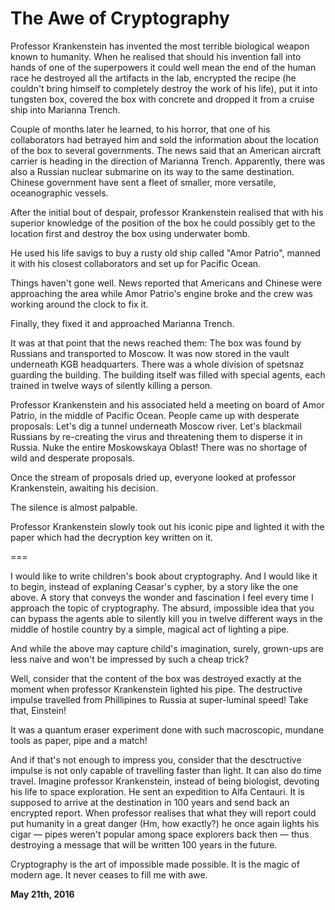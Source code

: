 # The Awe of Cryptography



Professor Krankenstein has invented the most terrible biological weapon known to humanity. When he realised that should his invention fall into hands of one of the superpowers it could well mean the end of the human race he destroyed all the artifacts in the lab, encrypted the recipe (he couldn't bring himself to completely destroy the work of his life), put it into tungsten box, covered the box with concrete and dropped it from a cruise ship into Marianna Trench.

Couple of months later he learned, to his horror, that one of his collaborators had betrayed him and sold the information about the location of the box to several governments. The news said that an American aircraft carrier is heading in the direction of Marianna Trench. Apparently, there was also a Russian nuclear submarine on its way to the same destination. Chinese government have sent a fleet of smaller, more versatile, oceanographic vessels.

After the initial bout of despair, professor Krankenstein realised that with his superior knowledge of the position of the box he could possibly get to the location first and destroy the box using underwater bomb.

He used his life savigs to buy a rusty old ship called "Amor Patrio", manned it with his closest collaborators and set up for Pacific Ocean.

Things haven't gone well. News reported that Americans and Chinese were approaching the area while Amor Patrio's engine broke and the crew was working around the clock to fix it.

Finally, they fixed it and approached Marianna Trench.

It was at that point that the news reached them: The box was found by Russians and transported to Moscow. It was now stored in the vault underneath KGB headquarters. There was a whole division of spetsnaz guarding the building. The building itself was filled with special agents, each trained in twelve ways of silently killing a person.

Professor Krankenstein and his associated held a meeting on board of Amor Patrio, in the middle of Pacific Ocean. People came up with desperate proposals: Let's dig a tunnel underneath Moscow river. Let's blackmail Russians by re-creating the virus and threatening them to disperse it in Russia. Nuke the entire Moskowskaya Oblast! There was no shortage of wild and desperate proposals.

Once the stream of proposals dried up, everyone looked at professor Krankenstein, awaiting his decision.

The silence is almost palpable.

Professor Krankenstein slowly took out his iconic pipe and lighted it with the paper which had the decryption key written on it.

\===

I would like to write children's book about cryptography. And I would like it to begin, instead of explaning Ceasar's cypher, by a story like the one above. A story that conveys the wonder and fascination I feel every time I approach the topic of cryptography. The absurd, impossible idea that you can bypass the agents able to silently kill you in twelve different ways in the middle of hostile country by a simple, magical act of lighting a pipe.

And while the above may capture child's imagination, surely, grown-ups are less naive and won't be impressed by such a cheap trick?

Well, consider that the content of the box was destroyed exactly at the moment when professor Krankenstein lighted his pipe. The destructive impulse travelled from Phillipines to Russia at super-luminal speed! Take that, Einstein!

It was a quantum eraser experiment done with such macroscopic, mundane tools as paper, pipe and a match!

And if that's not enough to impress you, consider that the desctructive impulse is not only capable of travelling faster than light. It can also do time travel. Imagine professor Krankenstein, instead of being biologist, devoting his life to space exploration. He sent an expedition to Alfa Centauri. It is supposed to arrive at the destination in 100 years and send back an encrypted report. When professor realises that what they will report could put humanity in a great danger (Hm, how exactly?) he once again lights his cigar — pipes weren't popular among space explorers back then — thus destroying a message that will be written 100 years in the future.

Cryptography is the art of impossible made possible. It is the magic of modern age. It never ceases to fill me with awe.

**May 21th, 2016**